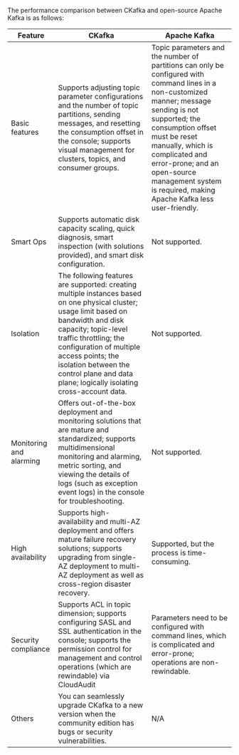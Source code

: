 The performance comparison between CKafka and open-source Apache Kafka is as follows:

| Feature       | CKafka                                                       | Apache Kafka                                                 |
| ---------- | ------------------------------------------------------------ | ------------------------------------------------------------ |
| Basic features   | Supports adjusting topic parameter configurations and the number of topic partitions, sending messages, and resetting the consumption offset in the console; supports visual management for clusters, topics, and consumer groups. | Topic parameters and the number of partitions can only be configured with command lines in a non-customized manner; message sending is not supported; the consumption offset must be reset manually, which is complicated and error-prone; and an open-source management system is required, making Apache Kafka less user-friendly. |
| Smart Ops | Supports automatic disk capacity scaling, quick diagnosis, smart inspection (with solutions provided), and smart disk configuration. | Not supported.                                                     |
| Isolation     | The following features are supported: creating multiple instances based on one physical cluster; usage limit based on bandwidth and disk capacity; topic-level traffic throttling; the configuration of multiple access points; the isolation between the control plane and data plane; logically isolating cross-account data. | Not supported.                                                     |
| Monitoring and alarming   | Offers out-of-the-box deployment and monitoring solutions that are mature and standardized; supports multidimensional monitoring and alarming, metric sorting, and viewing the details of logs (such as exception event logs) in the console for troubleshooting. | Not supported.                                                     |
| High availability     | Supports high-availability and multi-AZ deployment and offers mature failure recovery solutions; supports upgrading from single-AZ deployment to multi-AZ deployment as well as cross-region disaster recovery. | Supported, but the process is time-consuming.                                             |
| Security compliance | Supports ACL in topic dimension; supports configuring SASL and SSL authentication in the console; supports the permission control for management and control operations (which are rewindable) via CloudAudit | Parameters need to be configured with command lines, which is complicated and error-prone; operations are non-rewindable.     |
| Others       | You can seamlessly upgrade CKafka to a new version when the community edition has bugs or security vulnerabilities. | N/A                                                     |
